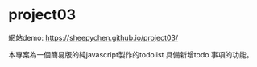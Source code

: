 # project03

網站demo:
https://sheepychen.github.io/project03/

本專案為一個簡易版的純javascript製作的todolist 具備新增todo 事項的功能。
